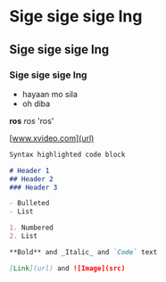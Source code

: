 # Sige sige sige lng
## Sige sige sige lng
### Sige sige sige lng

- hayaan mo sila
- oh diba

**ros**
_ros_
'ros'

[www.xvideo.com](url)


```markdown
Syntax highlighted code block

# Header 1
## Header 2
### Header 3

- Bulleted
- List

1. Numbered
2. List

**Bold** and _Italic_ and `Code` text

[Link](url) and ![Image](src)
```
